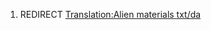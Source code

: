 1.  REDIRECT [Translation:Alien materials
    txt/da](Translation:Alien_materials_txt/da "wikilink")